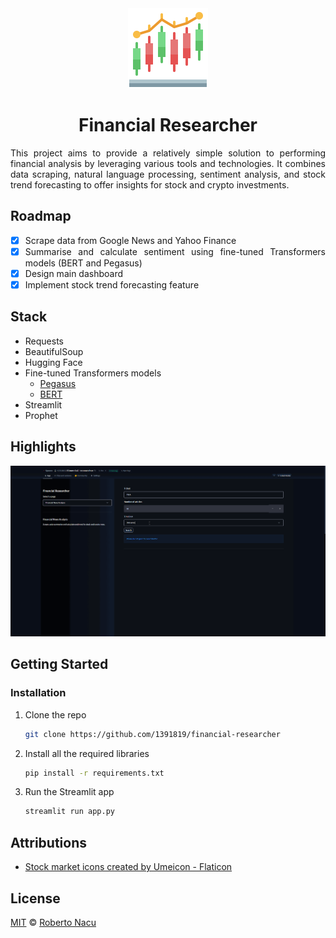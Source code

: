 <div align="center">
  <img src="utils/logo.png" alt="logo" width="128"/>
  <h1>Financial Researcher</h1>

</div>

<div align="justify">

This project aims to provide a relatively simple solution to performing financial analysis by leveraging various tools and technologies. It combines data scraping, natural language processing, sentiment analysis, and stock trend forecasting to offer insights for stock and crypto investments.

## Roadmap

- [x]  Scrape data from Google News and Yahoo Finance
- [x]  Summarise and calculate sentiment using fine-tuned Transformers models (BERT and Pegasus)
- [x]  Design main dashboard
- [x]  Implement stock trend forecasting feature

## Stack

- Requests
- BeautifulSoup
- Hugging Face
- Fine-tuned Transformers models
  - [Pegasus](https://huggingface.co/human-centered-summarization/financial-summarization-pegasus)
  - [BERT](https://huggingface.co/ahmedrachid/FinancialBERT-Sentiment-Analysis)
- Streamlit
- Prophet

## Highlights

<div align="center">
  <img src="utils/showcase.gif" alt="application showcase gif" />
</div>

## Getting Started
### Installation

1. Clone the repo
   ```sh
   git clone https://github.com/1391819/financial-researcher
   ```
2. Install all the required libraries
   ```sh
   pip install -r requirements.txt
   ```
3. Run the Streamlit app
   ```sh
   streamlit run app.py
   ```

## Attributions

- <a href="https://www.flaticon.com/free-icons/stock-market" title="stock market icons">Stock market icons created by Umeicon - Flaticon</a>

## License

[MIT](https://github.com/1391819/financial-researcher/blob/main/License.txt) © [Roberto Nacu](https://github.com/1391819)

</div>

